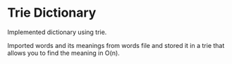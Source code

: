 # Trie Dictionary
Implemented dictionary using trie.

Imported words and its meanings from words file and stored it in a trie that allows you to find the meaning in O(n).


